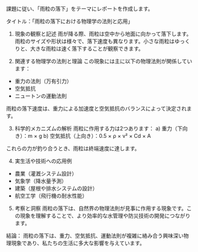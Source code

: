 課題に従い、「雨粒の落下」をテーマにレポートを作成します。

タイトル：「雨粒の落下における物理学の法則と応用」

1. 現象の観察と記述
雨が降る際、雨粒は空中から地面に向かって落下します。雨粒のサイズや形状は様々で、落下速度も異なります。小さな雨粒はゆっくりと、大きな雨粒は速く落下することが観察できます。

2. 関連する物理学の法則と理論
この現象には主に以下の物理法則が関係しています：
- 重力の法則（万有引力）
- 空気抵抗
- ニュートンの運動法則

雨粒の落下速度は、重力による加速度と空気抵抗のバランスによって決定されます。

3. 科学的メカニズムの解析
雨粒に作用する力は2つあります：
a) 重力（下向き）：m × g
b) 空気抵抗（上向き）：0.5 × ρ × v² × Cd × A

これらの力が釣り合うとき、雨粒は終端速度に達します。

4. 実生活や技術への応用例
- 農業（灌漑システム設計）
- 気象学（降水量予測）
- 建築（屋根や排水システムの設計）
- 航空工学（飛行機の耐水性能）

5. 考察と洞察
雨粒の落下は、自然界の物理法則が見事に作用する現象です。この現象を理解することで、より効率的な水管理や防災技術の開発につながります。

結論：
雨粒の落下は、重力、空気抵抗、運動法則が複雑に絡み合う興味深い物理現象であり、私たちの生活に多大な影響を与えています。